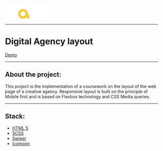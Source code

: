 ![logo](./src/assets/logo/Dalio.svg)
______
**<h1>Digital Agency layout</h1>**
[Demo](https://lightzone1981.github.io/dalio/public)
______


**<h2>About the project:</h2>**

This project is the implementation of a coursework on the layout of the web page of a creative agency. 
Responsive layout is built on the principle of Mobile first and is based on Flexbox technology and CSS Media queries.
______

<h2>Stack:</h2>

* [HTML 5](http://htmlbook.ru/samhtml5/sintaksis-html5)
* [SCSS](https://sass-scss.ru/guide/)
* [Swiper](https://swiperjs.com/get-started)
* [Icomoon](https://icomoon.io)
